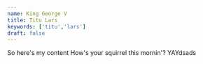 ```yaml
---
name: King George V
title: Titu Lars
keywords: ['titu','lars']
draft: false
---
```

So here's my content
How's your squirrel this mornin'? YAYdsads